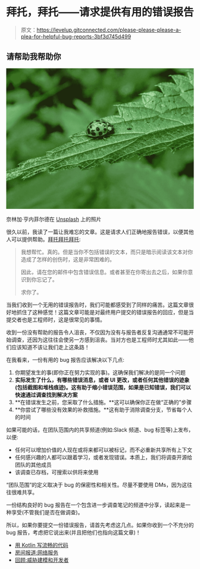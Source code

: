 # 拜托，拜托——请求提供有用的错误报告

> 原文：<https://levelup.gitconnected.com/please-please-please-a-plea-for-helpful-bug-reports-3bf3d745d499>

## 请帮助我帮助你

![](img/2a25c72784c7bad3134a9d159f325783.png)

奈林加·亨内菲尔德在 [Unsplash](https://unsplash.com?utm_source=medium&utm_medium=referral) 上的照片

很久以前，我读了一篇让我难忘的文章。这是请求人们正确地报告错误，以便其他人可以提供帮助。[拜托拜托拜托](https://secure.phabricator.com/book/phabflavor/article/please_please_please/):

> 我想帮忙。真的。但是当你不包括错误的文本，而只是暗示阅读该文本对你造成了怎样的创伤时，这是非常困难的。
> 
> 因此，请在您的邮件中包含错误信息。或者甚至在你寄出去之后，如果你意识到你忘记了。
> 
> 求你了。

当我们收到一个无用的错误报告时，我们可能都感受到了同样的痛苦。这篇文章很好地抓住了这种感觉！这篇文章可能是对最终用户提交的错误报告的回应，但是当提交者也是工程师时，这是很常见的事情。

收到一份没有帮助的报告令人沮丧，不仅因为没有与报告者反复沟通通常不可能开始调查，还因为这往往会使另一方感到沮丧。当对方也是工程师时尤其如此——他们应该知道不该让我们走上这条路！

在我看来，一份有用的 bug 报告应该解决以下几点:

1.  你期望发生的事(即你正在努力实现的事)。这确保我们解决的是同一个问题
2.  **实际发生了什么，有哪些错误消息，或者 UI 更改，或者任何其他错误的迹象(包括截图和堆栈痕迹)。这有助于缩小错误范围，如果是已知错误，我们可以快速通过调查找到解决方案**
3.  **在错误发生之前，您采取了什么措施。**这可以确保你正在做“正确的”步骤
4.  **你尝试了哪些没有效果的补救措施。**这有助于消除调查分支，节省每个人的时间

如果可能的话，在团队范围内的共享频道(例如:Slack 频道、bug 标签等)上发布，以便:

*   任何可以增加价值的人现在或将来都可以被标记，而不必重新共享所有上下文
*   任何感兴趣的人都可以跟着学习，或者发现错误。本质上，我们将调查开源给团队的其他成员
*   该调查已存档，可搜索以供将来使用

“团队范围”的定义取决于 bug 的保密性和相关性。尽量不要使用 DMs，因为这往往很难共享。

一份结构良好的 bug 报告在一个包含进一步调查笔记的频道中分享，读起来是一种享受(不管我们是否在做调查)。

所以，如果你要提交一份错误报告，请首先考虑这几点。如果你收到一个不充分的 bug 报告，考虑把它说出来(并且把他们也指向这篇文章)！

*   [用 Kotlin 写流畅的代码](/write-fluent-code-in-kotlin-133647f2a869)
*   [房间报道:网络服务](/dont-code-me-on-that/tryhackme-network-services-room-writeup-e00f88b7b599)
*   [回顾:威胁建模和开发者](/recap-threat-modelling-and-developers-38e0fc44a564)